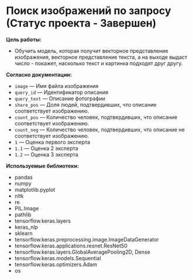 # Поиск изображений по запросу (Статус проекта - Завершен)

<b> Цель работы:</b> 
- Обучить модель, которая получит векторное представление изображения, векторное представление текста, а на выходе выдаст число - покажет, насколько текст и картинка подходят друг другу.

<b> Согласно документации: </b>  

- `image` — Имя файла изображения
- `query_id` — Идентификатор описания 
- `query_text` — Описание фотографии  
- `share_pos` — Доля людей, подтвердивших, что описание соответствует изображению. 
- `count_pos` — Количество человек, подтвердивших, что описание соответствует изображению.
- `count_neg` — Количество человек, подтвердивших, что описание не соответствует изображению.  
- `1` — Оценка первого эксперта 
- `1.1` — Оценка 2 эксперта
- `1.2` — Оценка 3 эксперта



<b> Используемые библиотеки: </b>
- pandas
- numpy
- matplotlib.pyplot
- nltk
- re
- PIL.Image
- pathlib
- tensorflow.keras.layers
- keras_nlp   
- sklearn
- tensorflow.keras.preprocessing.image.ImageDataGenerator
- tensorflow.keras.applications.resnet.ResNet50
- tensorflow.keras.layers.GlobalAveragePooling2D, Dense
- tensorflow.keras.models.Sequential
- tensorflow.keras.optimizers.Adam
- os